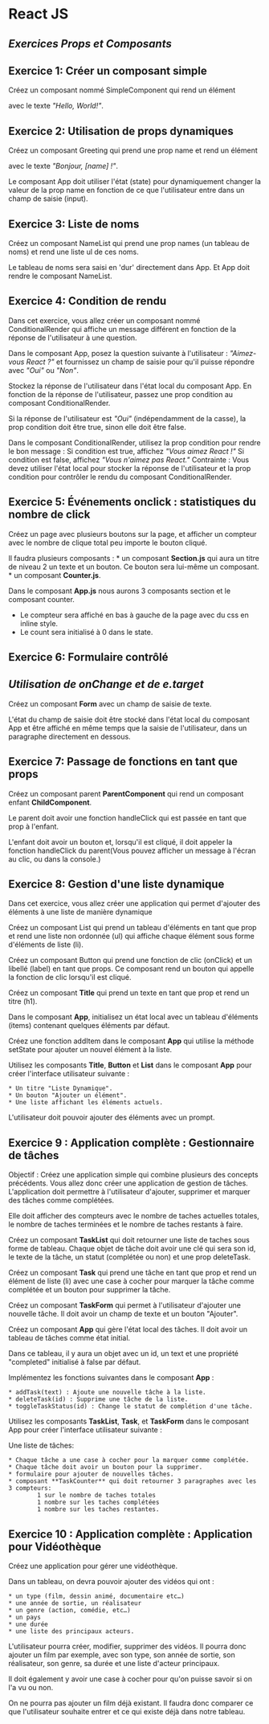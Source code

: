 # React JS

## *Exercices Props et Composants*


## Exercice 1: Créer un composant simple

Créez un composant nommé SimpleComponent qui rend un élément <div> avec le texte *"Hello, World!"*.


## Exercice 2: Utilisation de props dynamiques

Créez un composant Greeting qui prend une prop name et rend un élément <div> avec le texte *"Bonjour, [name] !"*. 

Le composant App doit utiliser l'état (state) pour dynamiquement changer la valeur de la prop name en fonction de ce que l'utilisateur entre dans un champ de saisie (input).


## Exercice 3: Liste de noms

Créez un composant NameList qui prend une prop names (un tableau de noms) et rend une liste ul de ces noms. 

Le tableau de noms sera saisi en 'dur' directement dans App. Et App doit rendre le composant NameList.


## Exercice 4: Condition de rendu

Dans cet exercice, vous allez créer un composant nommé ConditionalRender qui affiche un message différent en fonction de la réponse de l'utilisateur à une question.

Dans le composant App, posez la question suivante à l'utilisateur : *"Aimez-vous React ?"* et fournissez un champ de saisie pour qu'il puisse répondre avec *"Oui"* ou *"Non"*.

Stockez la réponse de l'utilisateur dans l'état local du composant App.
En fonction de la réponse de l'utilisateur, passez une prop condition au composant ConditionalRender.

Si la réponse de l'utilisateur est *"Oui"* (indépendamment de la casse), la prop condition doit être true, sinon elle doit être false.

Dans le composant ConditionalRender, utilisez la prop condition pour rendre le bon message :
Si condition est true, affichez *"Vous aimez React !"*
Si condition est false, affichez *"Vous n'aimez pas React."*
Contrainte : Vous devez utiliser l'état local pour stocker la réponse de l'utilisateur et la prop condition
pour contrôler le rendu du composant ConditionalRender.


## Exercice 5: Événements onclick : statistiques du nombre de click

Créez un page avec plusieurs boutons sur la page, et afficher un compteur avec le nombre de clique total peu importe le bouton cliqué.

Il faudra plusieurs composants : 
    * un composant **Section.js** qui aura un titre de niveau 2 un texte et un bouton. Ce bouton sera lui-même un composant. 
    * un composant **Counter.js**. 

Dans le composant **App.js** nous aurons 3 composants section et le composant
counter.

* Le compteur sera affiché en bas à gauche de la page avec du css en inline style.
* Le count sera initialisé à 0 dans le state.


## Exercice 6: Formulaire contrôlé
## *Utilisation de onChange et de e.target*

Créez un composant **Form** avec un champ de saisie de texte. 

L'état du champ de saisie doit être stocké dans l'état local du composant App et être affiché en même temps que la saisie de l'utilisateur, dans un paragraphe directement en dessous.


## Exercice 7: Passage de fonctions en tant que props

Créez un composant parent **ParentComponent** qui rend un composant enfant **ChildComponent**. 

Le parent doit avoir une fonction handleClick qui est passée en tant que prop à l'enfant. 

L'enfant doit avoir un bouton et, lorsqu'il est cliqué, il doit appeler la fonction handleClick du parent(Vous pouvez afficher un message à l'écran au clic, ou dans la console.)


## Exercice 8: Gestion d'une liste dynamique

Dans cet exercice, vous allez créer une application qui permet d'ajouter des éléments à une liste de manière dynamique

Créez un composant List qui prend un tableau d'éléments en tant que prop et rend une liste non ordonnée (ul) qui affiche chaque élément sous forme d'éléments de liste (li).

Créez un composant Button qui prend une fonction de clic (onClick) et un libellé (label) en tant que props. Ce composant rend un bouton qui appelle la fonction de clic lorsqu'il est cliqué.

Créez un composant **Title** qui prend un texte en tant que prop et rend un titre (h1).

Dans le composant **App**, initialisez un état local avec un tableau d'éléments (items) contenant quelques éléments par défaut.

Créez une fonction addItem dans le composant **App** qui utilise la méthode setState pour ajouter un nouvel élément à la liste.

Utilisez les composants **Title**, **Button** et **List** dans le composant **App** pour créer l'interface utilisateur suivante :

    * Un titre "Liste Dynamique".
    * Un bouton "Ajouter un élément".
    * Une liste affichant les éléments actuels.

L'utilisateur doit pouvoir ajouter des éléments avec un prompt.


## Exercice 9 : Application complète : Gestionnaire de tâches

Objectif : Créez une application simple qui combine plusieurs des concepts précédents. Vous allez donc créer une application de gestion de tâches. L'application doit permettre à l'utilisateur d'ajouter, supprimer et marquer des tâches comme complétées. 

Elle doit afficher des compteurs avec le nombre de taches actuelles totales, le nombre de taches terminées et le nombre de taches restants à faire.

Créez un composant **TaskList** qui doit retourner une liste de taches sous forme de tableau. 
Chaque objet de tâche doit avoir une clé qui sera son id, le texte de la tâche, un statut (complétée ou non) et une prop deleteTask.

Créez un composant **Task** qui prend une tâche en tant que prop et rend un élément de liste (li) avec une case à cocher pour marquer la tâche comme complétée et un bouton pour supprimer la tâche.

Créez un composant **TaskForm** qui permet à l'utilisateur d'ajouter une nouvelle tâche. Il doit avoir un champ de texte et un bouton "Ajouter".

Créez un composant **App** qui gère l'état local des tâches. Il doit avoir un tableau de tâches comme état initial. 

Dans ce tableau, il y aura un objet avec un id, un text et une propriété "completed" initialisé à false par défaut.

Implémentez les fonctions suivantes dans le composant **App** :

    * addTask(text) : Ajoute une nouvelle tâche à la liste.
    * deleteTask(id) : Supprime une tâche de la liste.
    * toggleTaskStatus(id) : Change le statut de complétion d'une tâche.


Utilisez les composants **TaskList**, **Task**, et **TaskForm** dans le composant App pour créer l'interface utilisateur suivante :

Une liste de tâches: 

    * Chaque tâche a une case à cocher pour la marquer comme complétée.
    * Chaque tâche doit avoir un bouton pour la supprimer.
    * formulaire pour ajouter de nouvelles tâches.
    * composant **TaskCounter** qui doit retourner 3 paragraphes avec les 3 compteurs: 
            1 sur le nombre de taches totales
            1 nombre sur les taches complétées
            1 nombre sur les taches restantes.


## Exercice 10 : Application complète : Application pour Vidéothèque

Créez une application pour gérer une vidéothèque. 

Dans un tableau, on devra pouvoir ajouter des vidéos qui ont :
 
    * un type (film, dessin animé, documentaire etc…)
    * une année de sortie, un réalisateur
    * un genre (action, comédie, etc…)
    * un pays
    * une durée
    * une liste des principaux acteurs.

L'utilisateur pourra créer, modifier, supprimer des vidéos. Il pourra donc ajouter un film par exemple, avec son type, son année de sortie, son réalisateur, son genre, sa durée et une liste d'acteur principaux.

Il doit également y avoir une case à cocher pour qu'on puisse savoir si on l'a vu ou non. 

On ne pourra pas ajouter un film déjà existant. 
Il faudra donc comparer ce que l'utilisateur souhaite entrer et ce qui existe déjà dans notre tableau.